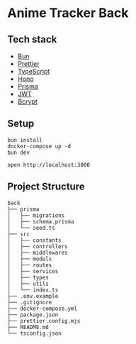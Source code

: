 # Anime Tracker Back

## Tech stack
- [Bun](https://bun.sh/)
- [Prettier](https://prettier.io/)
- [TypeScript](https://www.typescriptlang.org/)
- [Hono](https://hono.dev/)
- [Prisma](https://www.prisma.io/)
- [JWT](https://jwt.io/)
- [Bcrypt](https://www.npmjs.com/package/bcrypt)

## Setup

```
bun install
docker-compose up -d
bun dev
```

```
open http://localhost:3000
```

## Project Structure

```
back
├── prisma
│   ├── migrations
│   ├── schema.prisma
│   └── seed.ts
├── src
│   ├── constants
│   ├── controllers
│   ├── middlewares
│   ├── models
│   ├── routes
│   ├── services
│   ├── types
│   ├── utils
│   └── index.ts
├── .env.example
├── .gitignore
├── docker-compose.yml
├── package.json
├── prettier.config.mjs
├── README.md
└── tsconfig.json
```

